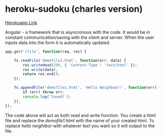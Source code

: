 # heroku-sudoku (charles version)

[Herokuapp Link](https://knight-charlie-murphey.herokuapp.com/)

Angular - a framework that is asyncronous with the code. It would be in constant communication/saving with the client and server. When the user inputs data into the form it is automatically updated. 
``` js
app.get('/file', function(req, res) {

    fs.readFile('demofile1.html', function(err, data) {
        res.writeHead(200, { 'Content-Type': 'text/html' });
        res.write(data);
        return res.end();
    });

    fs.appendFile('demofile1.html', 'Hello Neighboor!', function(err) {
        if (err) throw err;
        console.log('Saved!');
    });
});
```
The code above will act as both read and write function. You create a html file and replace the *demofile1.html* with the name of your created html. To replace *hello neightbor* with whatever text you want so it will output to the file.
